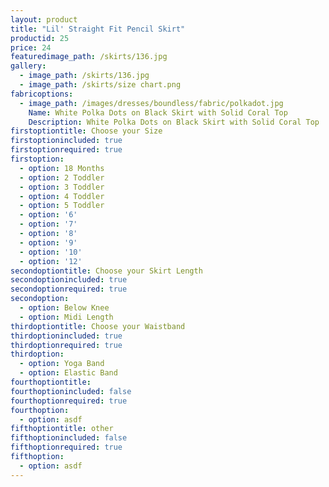```yaml
---
layout: product
title: "Lil' Straight Fit Pencil Skirt"
productid: 25
price: 24
featuredimage_path: /skirts/136.jpg
gallery:
  - image_path: /skirts/136.jpg
  - image_path: /skirts/size chart.png
fabricoptions:
  - image_path: /images/dresses/boundless/fabric/polkadot.jpg
    Name: White Polka Dots on Black Skirt with Solid Coral Top
    Description: White Polka Dots on Black Skirt with Solid Coral Top
firstoptiontitle: Choose your Size
firstoptionincluded: true
firstoptionrequired: true
firstoption:
  - option: 18 Months
  - option: 2 Toddler
  - option: 3 Toddler
  - option: 4 Toddler
  - option: 5 Toddler
  - option: '6'
  - option: '7'
  - option: '8'
  - option: '9'
  - option: '10'
  - option: '12'
secondoptiontitle: Choose your Skirt Length
secondoptionincluded: true
secondoptionrequired: true
secondoption:
  - option: Below Knee
  - option: Midi Length
thirdoptiontitle: Choose your Waistband
thirdoptionincluded: true
thirdoptionrequired: true
thirdoption:
  - option: Yoga Band
  - option: Elastic Band
fourthoptiontitle:
fourthoptionincluded: false
fourthoptionrequired: true
fourthoption:
  - option: asdf
fifthoptiontitle: other
fifthoptionincluded: false
fifthoptionrequired: true
fifthoption:
  - option: asdf
---
```




